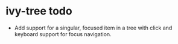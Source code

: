 # ivy-tree todo

* Add support for a singular, focused item in a tree with click and keyboard
  support for focus navigation.
